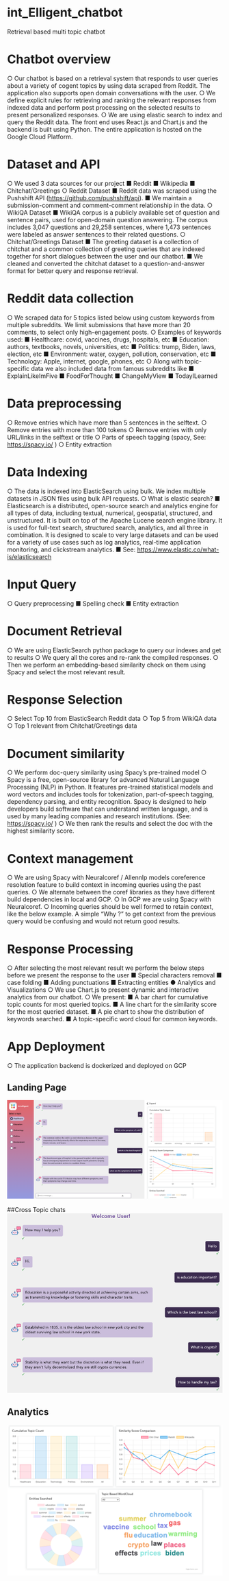 # int_Elligent_chatbot
Retrieval based multi topic chatbot

# Chatbot overview
○ Our chatbot is based on a retrieval system that responds to user queries
about a variety of cogent topics by using data scraped from Reddit. The
application also supports open domain conversations with the user.
○ We define explicit rules for retrieving and ranking the relevant
responses from indexed data and perform post processing on the
selected results to present personalized responses.
○ We are using elastic search to index and query the Reddit data. The
front end uses React.js and Chart.js and the backend is built using
Python. The entire application is hosted on the Google Cloud Platform.

# Dataset and API
○ We used 3 data sources for our project
■ Reddit
■ Wikipedia
■ Chitchat/Greetings
○ Reddit Dataset
■ Reddit data was scraped using the Pushshift API
(https://github.com/pushshift/api).
■ We maintain a submission-comment and comment-comment
relationship in the data.
○ WikiQA Dataset
■ WikiQA corpus is a publicly available set of question and
sentence pairs, used for open-domain question answering. The
corpus includes 3,047 questions and 29,258 sentences, where
1,473 sentences were labeled as answer sentences to their
related questions.
○ Chitchat/Greetings Dataset
  ■ The greeting dataset is a collection of chitchat and a common
collection of greeting queries that are indexed together for
short dialogues between the user and our chatbot.
  ■ We cleaned and converted the chitchat dataset to a
question-and-answer format for better query and response
retrieval.


# Reddit data collection
○ We scraped data for 5 topics listed below using custom keywords from
multiple subreddits. We limit submissions that have more than 20
comments, to select only high-engagement posts.
○ Examples of keywords used:
  ■ Healthcare: covid, vaccines, drugs, hospitals, etc
  ■ Education: authors, textbooks, novels, universities, etc
  ■ Politics: trump, Biden, laws, election, etc
  ■ Environment: water, oxygen, pollution, conservation, etc
  ■ Technology: Apple, internet, google, phones, etc
○ Along with topic-specific data we also included data from famous
subreddits like
  ■ ExplainLikeImFive
  ■ FoodForThought
  ■ ChangeMyView
  ■ TodayILearned


# Data preprocessing
○ Remove entries which have more than 5 sentences in the selftext.
○ Remove entries with more than 100 tokens
○ Remove entries with only URL/links in the selftext or title
○ Parts of speech tagging (spacy, See: https://spacy.io/ )
○ Entity extraction

# Data Indexing
○ The data is indexed into ElasticSearch using bulk. We index multiple
datasets in JSON files using bulk API requests.
○ What is elastic search?
■ Elasticsearch is a distributed, open-source search and analytics
engine for all types of data, including textual, numerical,
geospatial, structured, and unstructured. It is built on top of the
Apache Lucene search engine library. It is used for full-text
search, structured search, analytics, and all three in
combination. It is designed to scale to very large datasets and
can be used for a variety of use cases such as log analytics,
real-time application monitoring, and clickstream analytics.
■ See: https://www.elastic.co/what-is/elasticsearch


# Input Query
○ Query preprocessing
  ■ Spelling check
  ■ Entity extraction
  
  
# Document Retrieval
○ We are using ElasticSearch python package to query our indexes and
get to results
○ We query all the cores and re-rank the compiled responses.
○ Then we perform an embedding-based similarity check on them using
Spacy and select the most relevant result.


# Response Selection
○ Select Top 10 from ElasticSearch Reddit data
○ Top 5 from WikiQA data
○ Top 1 relevant from Chitchat/Greetings data


# Document similarity
○ We perform doc-query similarity using Spacy’s pre-trained model
○ Spacy is a free, open-source library for advanced Natural Language
Processing (NLP) in Python. It features pre-trained statistical models
and word vectors and includes tools for tokenization, part-of-speech
tagging, dependency parsing, and entity recognition. Spacy is
designed to help developers build software that can understand
written language, and is used by many leading companies and
research institutions. (See: https://spacy.io/ )
○ We then rank the results and select the doc with the highest similarity
score.


# Context management
○ We are using Spacy with Neuralcoref / Allennlp models coreference
resolution feature to build context in incoming queries using the past
queries.
○ We alternate between the coref libraries as they have different build
dependencies in local and GCP.
○ In GCP we are using Spacy with Neuralcoref.
○ Incoming queries should be well formed to retain context, like the
below example. A simple “Why ?” to get context from the previous
query would be confusing and would not return good results.

# Response Processing
○ After selecting the most relevant result we perform the below steps
before we present the response to the user
  ■ Special characters removal
  ■ case folding
  ■ Adding punctuations
  ■ Extracting entities
● Analytics and Visualizations
○ We use Chart.js to present dynamic and interactive analytics from our
chatbot.
○ We present:
■ A bar chart for cumulative topic counts for most queried topics.
■ A line chart for the similarity score for the most queried dataset.
■ A pie chart to show the distribution of keywords searched.
■ A topic-specific word cloud for common keywords.


# App Deployment
○ The application backend is dockerized and deployed on GCP

## Landing Page
![This is an image](https://github.com/abhinine4/int_Elligent_chatbot/blob/main/images/Screenshot%202022-12-04%20at%208.10.54%20PM.png)

##Cross Topic chats
![This is an image](https://github.com/abhinine4/int_Elligent_chatbot/blob/main/images/Screenshot%202022-12-04%20at%208.16.40%20PM.png)

## Analytics
![This is an image](https://github.com/abhinine4/int_Elligent_chatbot/blob/main/images/Screenshot%202022-12-04%20at%208.17.32%20PM.png)
